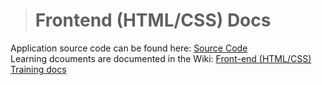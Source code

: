 > # Frontend (HTML/CSS) Docs
Application source code can be found here: [Source Code](https://github.com/onadebi/frontendcasts)
<br/>
Learning dcouments are documented in the Wiki: [Front-end (HTML/CSS) Training docs](https://github.com/onadebi/frontendcasts/wiki)


